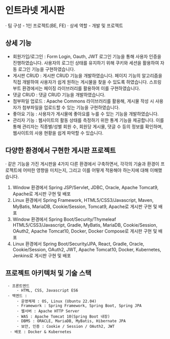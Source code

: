 <h1>인트라넷 게시판</h1>

 · 팀 구성 - 1인 프로젝트(BE, FE)
 · 상세 역할 - 개발 및 프로젝트
 
 <h2>상세 기능</h2>
     
- 회원가입/로그인 : Form Login, Oauth, JWT 로그인 기능을 통해 사용자 인증을 진행하였습니다. 사용자의 로그인 상태를 유지하기 위해 쿠키와 세션을 활용하여 자동 로그인 기능을 구현하였습니다.
- 게시판 CRUD : 게시판 CRUD 기능을 개발하였습니다. 페이지 기능의 알고리즘을 직접 개발하여 사용자가 쉽게 원하는 게시물을 찾을 수 있도록 하였습니다. 스프링 부트 환경에서는 페이징 라이브러리를 활용하여 이를 구현하였습니다.
- 댓글 CRUD : 댓글 CRUD 기능을 개발하였습니다.
- 첨부파일 업로드 : Apache Commons 라이브러리를 활용해, 게시물 작성 시 사용자가 첨부파일을 업로드할 수 있는 기능을 구현하였습니다.
- 좋아요 기능 : 사용자가 게시물에 좋아요를 누를 수 있는 기능을 개발하였습니다.
- 관리자 기능 : 웹사이트의 활동 상태를 측정하기 위한 통계 기능을 제공합니다. 이를 통해 관리자는 직종별/성별 회원 수, 회원당 게시물, 댓글 수 등의 정보를 확인하며, 웹사이트의 사용 현황을 쉽게 파악할 수 있습니다.


<h2>다양한 환경에서 구현한 게시판 프로젝트</h2>

· 같은 기능을 가진 게시판을 4가지 다른 환경에서 구축하면서, 각각의 기술과 환경이 프로젝트에 어떠한 영향을 미치는지, 그리고 이를 어떻게 적용해야 하는지에 대해 이해했습니다.
1) Window 환경에서 Spring JSP/Servlet, JDBC, Oracle, Apache Tomcat9, Apache로 게시판 구현 및 배포
2) Linux 환경에서 Spring Framework, HTML5/CSS3/Javascript, Maven, MyBatis, MariaDB, Cookie/Session, Tomcat9, Apache로 게시판 구현 및 배포
3) Window 환경에서 Spring Boot/Security/Thymeleaf HTML5/CSS3/Javascript, Gradle, MyBatis, MariaDB, Cookie/Session, OAuth2, Apache Tomcat10, Docker, Docker Compose로 게시판 구현 및 배포
4) Linux 환경에서 Spring Boot/Security/JPA, React, Gradle, Oracle, Cookie/Session, OAuth2, JWT, Apache Tomcat10, Docker, Kubernetes, Jenkins로 게시판 구현 및 배포


<h2>프로젝트 아키텍처 및 기술 스택</h2>

     · 프론트엔드 
         · HTML, CSS, Javascript ES6
     · 백엔드 :
         · 운영체제 : OS, Linux (Ubuntu 22.04)
         · Framework : Spring Framework, Spring Boot, Spring JPA
         · 웹서버 : Apache HTTP Server
         · WAS : Apache Tomcat 10(Spring Boot 내장)
         · DBMS : ORACLE, MariaDB, MyBatis, Hibernate JPA
         · 보안, 인증 : Cookie / Session / OAuth2, JWT
      · 배포 : Docker & Kubernetes
